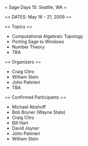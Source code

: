 = Sage Days 15: Seattle, WA =

== DATES: May 16 - 21, 2009 ==

== Topics ==
 * Computational Algebraic Topology
 * Porting Sage to Windows
 * Number Theory
 * TBA

== Organizers ==
 * Craig Citro
 * William Stein
 * John Palmieri
 * TBA

== Confirmed Participants ==

 * Michael Abshoff
 * Bob Bruner (Wayne State)
 * Craig Citro
 * Bill Hart
 * David Joyner
 * John Palmieri
 * William Stein
 
